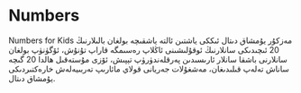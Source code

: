 Numbers
=======

Numbers for Kids
مەزكۇر يۇمشاق دىتال ئىككى ياشتىن ئالتە ياشقىچە بولغان بالىلارنىڭ 20 ئىچىدىكى سانلارنىڭ ئوقۇلىشىنى ئاڭلاپ رەسىمگە قاراپ تۇنۇش، ئۆگۈنۈپ بولغان سانلارنى باشقا سانلار ئارىسىدىن پەرقلەندۈرۈپ تېپىش، ئۆزى مۇستەقىل ھالدا 20 گىچە ساناش تەلەپ قىلىدىغان، مەشغۇلات جەريانى قولاي مائارىپ تەربىيەلەش خارەكتىردىكى يۇمشاق دىتال.
